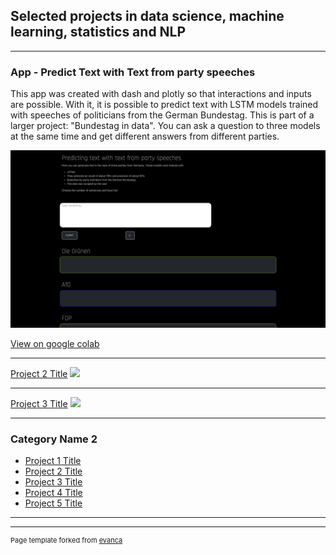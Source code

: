 ## Selected projects in data science, machine learning, statistics and NLP



---

### App - Predict Text with Text from party speeches

This app was created with dash and plotly so that interactions and inputs are possible. With it, it is possible to predict text with LSTM models trained with speeches of politicians from the German Bundestag. This is part of a larger project: "Bundestag in data". You can ask a question to three models at the same time and get different answers from different parties.


<img src="images/App - PTWT.png?raw=true"/>

[View on google colab](https://colab.research.google.com/drive/1B47jgrPcoOJAS6UaKu6xzuYJCktM_5fw?usp=sharing/)

---
[Project 2 Title](/pdf/sample_presentation.pdf)
<img src="images/dummy_thumbnail.jpg?raw=true"/>

---
[Project 3 Title](http://example.com/)
<img src="images/dummy_thumbnail.jpg?raw=true"/>

---

### Category Name 2

- [Project 1 Title](http://example.com/)
- [Project 2 Title](http://example.com/)
- [Project 3 Title](http://example.com/)
- [Project 4 Title](http://example.com/)
- [Project 5 Title](http://example.com/)

---




---
<p style="font-size:11px">Page template forked from <a href="https://github.com/evanca/quick-portfolio">evanca</a></p>
<!-- Remove above link if you don't want to attibute -->
